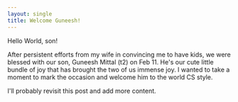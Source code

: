 ```yaml
---
layout: single
title: Welcome Guneesh!
---
```


Hello World, son!

After persistent efforts from my wife in convincing me to have kids, we were blessed with our son, Guneesh Mittal (t2) on Feb 11. He's our cute little bundle of joy that has brought the two of us immense joy. I wanted to take a moment to mark the occasion and welcome him to the world CS style.

I'll probably revisit this post and add more content.
